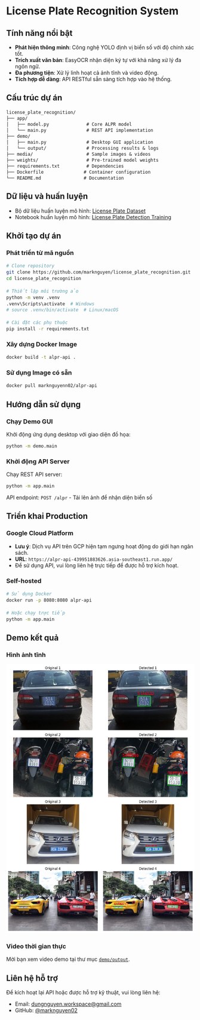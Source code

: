 # License Plate Recognition System

## Tính năng nổi bật

- **Phát hiện thông minh**: Công nghệ YOLO định vị biển số với độ chính xác tốt.
- **Trích xuất văn bản**: EasyOCR nhận diện ký tự với khả năng xử lý đa ngôn ngữ.
- **Đa phương tiện**: Xử lý linh hoạt cả ảnh tĩnh và video động.
- **Tích hợp dễ dàng**: API RESTful sẵn sàng tích hợp vào hệ thống.

## Cấu trúc dự án

```
license_plate_recognition/
├── app/
│   ├── model.py              # Core ALPR model
│   └── main.py               # REST API implementation
├── demo/
│   ├── main.py               # Desktop GUI application
│   └── output/               # Processing results & logs
├── media/                    # Sample images & videos
├── weights/                  # Pre-trained model weights
├── requirements.txt          # Dependencies
├── Dockerfile               # Container configuration
└── README.md                # Documentation
```

## Dữ liệu và huấn luyện

- Bộ dữ liệu huấn luyện mô hình: [License Plate Dataset](https://www.kaggle.com/datasets/duydieunguyen/licenseplates)
- Notebook huấn luyện mô hình: [License Plate Detection Training](https://www.kaggle.com/code/marknguyen02/license-plate-detection)

## Khởi tạo dự án

### Phát triển từ mã nguồn

```bash
# Clone repository
git clone https://github.com/marknguyen/license_plate_recognition.git
cd license_plate_recognition

# Thiết lập môi trường ảo
python -m venv .venv
.venv\Scripts\activate  # Windows
# source .venv/bin/activate  # Linux/macOS

# Cài đặt các phụ thuộc
pip install -r requirements.txt
```

### Xây dựng Docker Image

```bash
docker build -t alpr-api .
```

### Sử dụng Image có sẵn

```bash
docker pull marknguyenn02/alpr-api
```

## Hướng dẫn sử dụng

### Chạy Demo GUI

Khởi động ứng dụng desktop với giao diện đồ họa:

```bash
python -m demo.main
```

### Khởi động API Server

Chạy REST API server:

```bash
python -m app.main
```

API endpoint: `POST /alpr` - Tải lên ảnh để nhận diện biển số

## Triển khai Production

### Google Cloud Platform

* **Lưu ý**: Dịch vụ API trên GCP hiện tạm ngưng hoạt động do giới hạn ngân sách. 
* **URL**: `https://alpr-api-439951883626.asia-southeast1.run.app/` 
* Để sử dụng API, vui lòng liên hệ trực tiếp để được hỗ trợ kích hoạt.

### Self-hosted

```bash
# Sử dụng Docker
docker run -p 8080:8080 alpr-api

# Hoặc chạy trực tiếp
python -m app.main
```

## Demo kết quả
### Hình ảnh tĩnh

<img src="./media/result_plate.png"/>

### Video thời gian thực

Mời bạn xem video demo tại thư mục [`demo/output`](./demo/output).

## Liên hệ hỗ trợ

Để kích hoạt lại API hoặc được hỗ trợ kỹ thuật, vui lòng liên hệ:
- Email: dungnguyen.workspace@gmail.com
- GitHub: [@marknguyen02](https://github.com/marknguyen02)